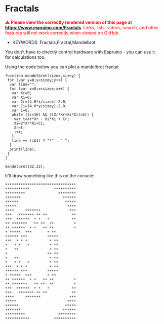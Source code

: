 <!--- Copyright (c) 2013 Gordon Williams, Pur3 Ltd. See the file LICENSE for copying permission. -->
Fractals
========

<span style="color:red">:warning: **Please view the correctly rendered version of this page at https://www.espruino.com/Fractals**. Links, lists, videos, search, and other features will not work correctly when viewed on GitHub.</span>

* KEYWORDS: Fractals,Fractal,Mandelbrot

You don't have to directly control hardware with Espruino - you can use it for calculations too.

Using the code below you can plot a mandelbrot fractal:

```
function mandelbrot(sizex,sizey) {
 for (var y=0;y<sizey;y++) {
  var line="";
  for (var x=0;x<sizex;x++) {
   var Xr=0;
   var Xi=0;
   var Cr=(4.0*x/sizex)-2.0;
   var Ci=(4.0*y/sizey)-2.0;
   var i=0;
   while ((i<16) && ((Xr*Xr+Xi*Xi)<4)) {
    var t=Xr*Xr - Xi*Xi + Cr;
    Xi=2*Xr*Xi+Ci;
    Xr=t;
    i++;
   }
   line += (i&1) ? "*" : " ";
  }
  print(line);
 }
}

mandelbrot(32,32);
```

It'll draw something like this on the console:

```
********************************
***********           **********
*********               ********
*******                   ******
******                     *****
*****                       ****
****     *******             ***
***   ******* ** **           **
***  ******  * *   *          **
** *******   ** **  **         *
** ******  * *   ** **         *
* *****  ***       * **         
****** ***         *****        
***  * * *          * **        
*   * *   *         * **        
*   **              * **        
*                  ** **        
*   **              * **        
*   * *   *         * **        
***  * * *          * **        
****** ***         *****        
* *****  ***       * **         
** ******  * *   ** **         *
** *******   ** **  **         *
***  ******  * *   *          **
***   ******* ** **           **
****     *******             ***
*****                       ****
******                     *****
*******                   ******
*********               ********
***********           **********
```
